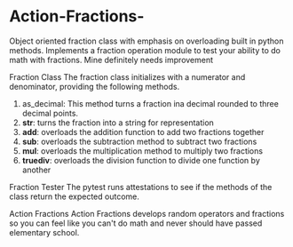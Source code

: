 # Action-Fractions-
Object oriented fraction class with emphasis on overloading built in python methods. Implements a fraction operation module to test your ability to do math with fractions. Mine definitely needs improvement

Fraction Class
The fraction class initializes with a numerator and denominator, providing the following methods.
1. as_decimal: This method turns a fraction ina decimal rounded to three decimal points.
2. __str__: turns the fraction into a string for representation
3. __add__: overloads the addition function to add two fractions together
4. __sub__: overloads the subtraction method to subtract two fractions
5. __mul__: overloads the multiplication method to multiply two fractions
6. __truediv__: overloads the division function to divide one function by another

Fraction Tester
The pytest runs attestations to see if the methods of the class return the expected outcome.

Action Fractions
Action Fractions develops random operators and fractions so you can feel like you can't do math and never should have passed elementary school.
